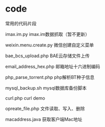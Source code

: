 code
====

常用的代码片段

imax.im.py imax.im数据抓取（暂不更新）

weixin.menu.create.py 微信创建自定义菜单

bae_bcs_upload.php BAE云存储文件上传

email_address_hex.php 邮箱地址十六进制编码

php_parse_torrent.php php解析BT种子信息

mysql_backup.sh mysql数据库备份脚本

curl.php curl demo

opreate_file.php 文件读取、写入、删除

macaddress.java 获取客户端Mac地址
